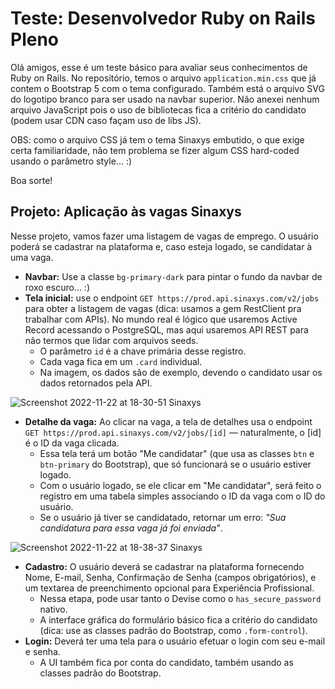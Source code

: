 # Teste: Desenvolvedor Ruby on Rails Pleno

Olá amigos, esse é um teste básico para avaliar seus conhecimentos de Ruby on Rails. No repositório, temos o arquivo `application.min.css` que já contem o Bootstrap 5 com o tema configurado. Também está o arquivo SVG do logotipo branco para ser usado na navbar superior. Não anexei nenhum arquivo JavaScript pois o uso de bibliotecas fica a critério do candidato (podem usar CDN caso façam uso de libs JS).

OBS: como o arquivo CSS já tem o tema Sinaxys embutido, o que exige certa familiaridade, não tem problema se fizer algum CSS hard-coded usando o parâmetro style... :) 

Boa sorte!

## Projeto: Aplicação às vagas Sinaxys

Nesse projeto, vamos fazer uma listagem de vagas de emprego. O usuário poderá se cadastrar na plataforma e, caso esteja logado, se candidatar à uma vaga.

* **Navbar:** Use a classe `bg-primary-dark` para pintar o fundo da navbar de roxo escuro... :)
* **Tela inicial:** use o endpoint `GET https://prod.api.sinaxys.com/v2/jobs` para obter a listagem de vagas (dica: usamos a gem RestClient pra trabalhar com APIs). No mundo real é lógico que usaremos Active Record acessando o PostgreSQL, mas aqui usaremos API REST para não termos que lidar com arquivos seeds.
  * O parâmetro `id` é a chave primária desse registro.
  * Cada vaga fica em um `.card` individual.
  * Na imagem, os dados são de exemplo, devendo o candidato usar os dados retornados pela API.

![Screenshot 2022-11-22 at 18-30-51 Sinaxys](https://user-images.githubusercontent.com/3427344/203425975-445835c3-437f-4c11-afe2-0f47312fc252.png)

* **Detalhe da vaga:** Ao clicar na vaga, a tela de detalhes usa o endpoint `GET https://prod.api.sinaxys.com/v2/jobs/[id]` — naturalmente, o [id] é o ID da vaga clicada.
  * Essa tela terá um botão "Me candidatar" (que usa as classes `btn` e `btn-primary` do Bootstrap), que só funcionará se o usuário estiver logado.
  * Com o usuário logado, se ele clicar em "Me candidatar", será feito o registro em uma tabela simples associando o ID da vaga com o ID do usuário.
  * Se o usuário já tiver se candidatado, retornar um erro: _"Sua candidatura para essa vaga já foi enviada"_.

![Screenshot 2022-11-22 at 18-38-37 Sinaxys](https://user-images.githubusercontent.com/3427344/203426764-8109149e-f2aa-4750-80e0-c18e541a3f38.png)

* **Cadastro:** O usuário deverá se cadastrar na plataforma fornecendo Nome, E-mail, Senha, Confirmação de Senha (campos obrigatórios), e um textarea de preenchimento opcional para Experiência Profissional.
  * Nessa etapa, pode usar tanto o Devise como o `has_secure_password` nativo.
  * A interface gráfica do formulário básico fica a critério do candidato (dica: use as classes padrão do Bootstrap, como `.form-control`).
* **Login:** Deverá ter uma tela para o usuário efetuar o login com seu e-mail e senha.
  * A UI também fica por conta do candidato, também usando as classes padrão do Bootstrap.
